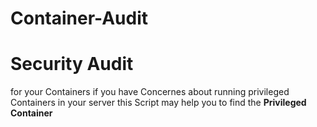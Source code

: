# Container-Audit
Security Audit
====
for your Containers 
if you have Concernes about running privileged Containers in your server this Script may help you to find the **Privileged Container**
